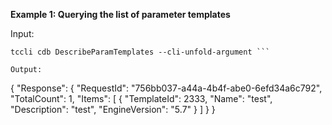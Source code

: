 **Example 1: Querying the list of parameter templates**



Input: 

```
tccli cdb DescribeParamTemplates --cli-unfold-argument ```

Output: 
```
{
    "Response": {
        "RequestId": "756bb037-a44a-4b4f-abe0-6efd34a6c792",
        "TotalCount": 1,
        "Items": [
            {
                "TemplateId": 2333,
                "Name": "test",
                "Description": "test",
                "EngineVersion": "5.7"
            }
        ]
    }
}
```

